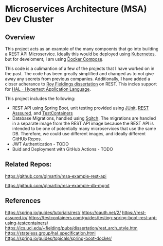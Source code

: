 # Microservices Architecture (MSA) Dev Cluster

## Overview

This project acts as an example of the many compoents that go into building a REST API Microservice. Ideally this
would be deployed using [Kubernetes](https://kubernetes.io/), but for develoment, I am using [Docker Compose](https://docs.docker.com/compose/).

This code is a culimantion of a few of the projects that I have worked on in the past. The code has been greatly simplified and changed as to not give away any secrets from previous companies. Additionally, I have added a closer adherance to [Roy Fieldings dissertation](https://ics.uci.edu/~fielding/pubs/dissertation/rest_arch_style.htm) on REST. This incles support for [HAL - Hypertext Application Language](https://stateless.group/hal_specification.html).

This project includes the following:

* REST API using Spring Boot, unit testing provided using [JUnit](https://junit.org/junit5/), [REST Asssured](https://rest-assured.io/), and [TestContainers](https://testcontainers.com)
* Database Migrations, handled using [Sqitch](https://sqitch.org/). The migrations are handled in a separate image from the 
REST API image because the REST API is intended to be one of potentially many microservices that use the same DB. Therefore, we could use different images, and ideally different GitHUb Repos.
* JWT Authentication - TODO
* Buid and Deployment with GitHub Actions - TODO

## Related Repos:

https://github.com/glmartin/msa-example-rest-api

https://github.com/glmartin/msa-example-db-mgmt


## References

https://spring.io/guides/tutorials/rest/
https://oauth.net/2/
https://rest-assured.io/
https://testcontainers.com/guides/testing-spring-boot-rest-api-using-testcontainers/
https://ics.uci.edu/~fielding/pubs/dissertation/rest_arch_style.htm
https://stateless.group/hal_specification.html
https://spring.io/guides/topicals/spring-boot-docker/